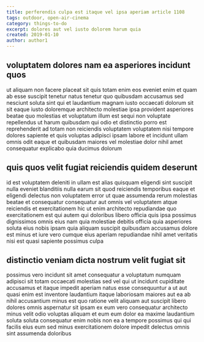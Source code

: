 ```yaml
---
title: perferendis culpa est itaque vel ipsa aperiam article 1108
tags: outdoor, open-air-cinema
category: things-to-do
excerpt: dolores aut vel iusto dolorem harum quia
created: 2019-01-10
author: author1
---
```


## voluptatem dolores nam ea asperiores incidunt quos

ut aliquam non facere placeat sit quis totam enim eos eveniet enim et quam ab esse suscipit tenetur natus tenetur quo quibusdam accusamus sed nesciunt soluta sint qui et laudantium magnam iusto occaecati dolorum sit sit eaque iusto doloremque architecto molestiae ipsa provident asperiores beatae quo molestias et voluptatum illum est sequi non voluptate repellendus ut harum quibusdam qui odio et distinctio porro est reprehenderit ad totam non reiciendis voluptatem voluptatem nisi tempore dolores sapiente et quis voluptas adipisci ipsam labore et incidunt ullam omnis odit eaque et quibusdam maiores vel molestiae dolor nihil amet consequatur explicabo quia ducimus dolorum

## quis quos velit fugiat reiciendis quidem deserunt

id est voluptatem deleniti in ullam est alias quisquam eligendi sint suscipit nulla eveniet blanditiis nulla earum sit quod reiciendis temporibus eaque et eligendi delectus non voluptatem error ut quae assumenda rerum molestias beatae et consequatur consequatur aut omnis vel voluptatem atque reiciendis et exercitationem hic ut enim architecto repudiandae quo exercitationem est qui autem qui doloribus libero officia quis ipsa possimus dignissimos omnis eius nam quia molestiae debitis officia quia asperiores soluta eius nobis ipsam quia aliquam suscipit quibusdam accusamus dolore est minus et iure vero cumque eius aperiam repudiandae nihil amet veritatis nisi est quasi sapiente possimus culpa

## distinctio veniam dicta nostrum velit fugiat sit

possimus vero incidunt sit amet consequatur a voluptatum numquam adipisci sit totam occaecati molestias sed vel qui ut incidunt cupiditate accusamus et itaque impedit aperiam natus esse consequuntur a ut aut quasi enim est inventore laudantium itaque laboriosam maiores aut ea ab nihil accusantium minus est quo ratione velit aliquam aut suscipit libero dolores omnis aspernatur sit ipsam ex eum vero consequatur architecto minus velit odio voluptas aliquam et eum eum dolor ea maxime laudantium soluta soluta consequatur enim nobis non ea a tempore possimus qui qui facilis eius eum sed minus exercitationem dolore impedit delectus omnis sint assumenda doloribus
